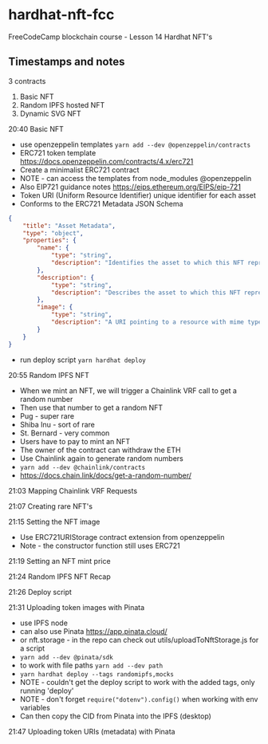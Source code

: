 # hardhat-nft-fcc

FreeCodeCamp blockchain course - Lesson 14 Hardhat NFT's

## Timestamps and notes

3 contracts
1. Basic NFT
2. Random IPFS hosted NFT
3. Dynamic SVG NFT

20:40 Basic NFT
- use openzeppelin templates ```yarn add --dev @openzeppelin/contracts```
- ERC721 token template https://docs.openzeppelin.com/contracts/4.x/erc721
- Create a minimalist ERC721 contract 
- NOTE - can access the templates from node_modules @openzeppelin
- Also EIP721 guidance notes https://eips.ethereum.org/EIPS/eip-721
- Token URI (Uniform Resource Identifier) unique identifier for each asset
- Conforms to the ERC721 Metadata JSON Schema 
```json
{
    "title": "Asset Metadata",
    "type": "object",
    "properties": {
        "name": {
            "type": "string",
            "description": "Identifies the asset to which this NFT represents"
        },
        "description": {
            "type": "string",
            "description": "Describes the asset to which this NFT represents"
        },
        "image": {
            "type": "string",
            "description": "A URI pointing to a resource with mime type image/* representing the asset to which this NFT represents. Consider making any images at a width between 320 and 1080 pixels and aspect ratio between 1.91:1 and 4:5 inclusive."
        }
    }
}
```
- run deploy script ```yarn hardhat deploy```

20:55 Random IPFS NFT
- When we mint an NFT, we will trigger a Chainlink VRF call to get a random number
- Then use that number to get a random NFT
- Pug - super rare
- Shiba Inu - sort of rare
- St. Bernard - very common
- Users have to pay to mint an NFT
- The owner of the contract can withdraw the ETH
- Use Chainlink again to generate random numbers
- ```yarn add --dev @chainlink/contracts```
- https://docs.chain.link/docs/get-a-random-number/

21:03 Mapping Chainlink VRF Requests

21:07 Creating rare NFT's

21:15 Setting the NFT image
- Use ERC721URIStorage contract extension from openzeppelin
- Note - the constructor function still uses ERC721

21:19 Setting an NFT mint price

21:24 Random IPFS NFT Recap

21:26 Deploy script

21:31 Uploading token images with Pinata
- use IPFS node 
- can also use Pinata https://app.pinata.cloud/
- or nft.storage - in the repo can check out utils/uploadToNftStorage.js for a script
- ```yarn add --dev @pinata/sdk```
- to work with file paths ```yarn add --dev path```
- ```yarn hardhat deploy --tags randomipfs,mocks```
- NOTE - couldn't get the deploy script to work with the added tags, only running 'deploy'
- NOTE - don't forget ```require("dotenv").config()``` when working with env variables
- Can then copy the CID from Pinata into the IPFS (desktop) 

21:47 Uploading token URIs (metadata) with Pinata





